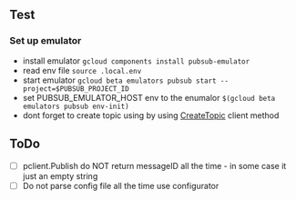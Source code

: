 ## Test

### Set up emulator
- install emulator `gcloud components install pubsub-emulator`
- read env file `source .local.env`
- start emulator `gcloud beta emulators pubsub start --project=$PUBSUB_PROJECT_ID`
- set PUBSUB_EMULATOR_HOST env to the enumalor `$(gcloud beta emulators pubsub env-init)`
- dont forget to create topic using by using [CreateTopic](./client.go) client method

## ToDo
- [ ] pclient.Publish do NOT return messageID all the time - in some case it just an empty string
- [ ] Do not parse config file all the time use configurator
